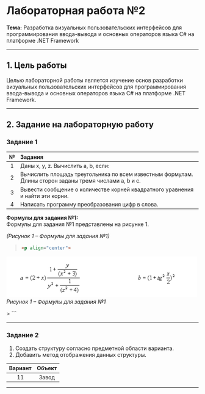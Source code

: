 # Лабораторная работа №2  
**Тема:** Разработка визуальных пользовательских интерфейсов для программирования ввода-вывода и основных операторов языка C# на платформе .NET Framework

---

## 1. Цель работы  

Целью лабораторной работы является изучение основ разработки визуальных пользовательских интерфейсов для программирования ввода-вывода и основных операторов языка C# на платформе .NET Framework.

---

## 2. Задание на лабораторную работу  

### Задание 1

| № | Задания |
|:-:|:--------|
| 1 | Даны x, y, z. Вычислить a, b, если: |
| 2 | Вычислить площадь треугольника по всем известным формулам. Длины сторон заданы тремя числами a, b и c. |
| 3 | Вывести сообщение о количестве корней квадратного уравнения и найти эти корни. |
| 4 | Написать программу преобразования цифр в слова. |

**Формулы для задания №1:**  
Формулы для задания №1 представлены на рисунке 1.  

*(Рисунок 1 – Формулы для задания №1)*

> ```markdown
> <p align="center">
  <img src="Resources/Lab2_net.jpg" alt="Формулы для задания №1" width="500"/>
  <br>
  <em>Рисунок 1 – Формулы для задания №1</em>
</p>
> ```

---

### Задание 2  

1. Создать структуру согласно предметной области варианта.
2. Добавить метод отображения данных структуры.

| Вариант | Объект |
|:--------:|:------:|
| 11 | Завод |

---

